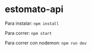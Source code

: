 # estomato-api

Para instalar:
`npm install`

Para correr:
`npm start`

Para correr con nodemon:
`npm run dev`
